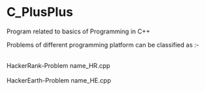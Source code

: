 # C_PlusPlus



Program related to basics of Programming in C++ 

Problems of different programming platform can be classified as :-

<br>HackerRank-Problem name_HR.cpp</br>
<br>HackerEarth-Problem name_HE.cpp</br>


